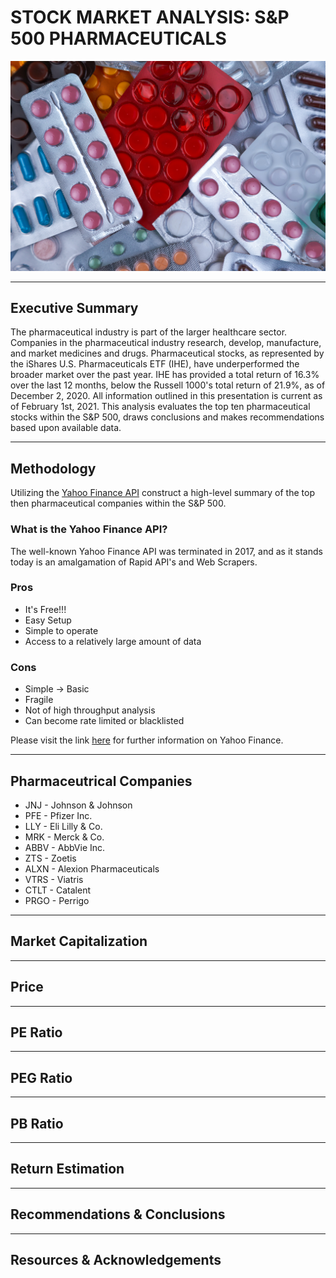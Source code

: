# STOCK MARKET ANALYSIS: S&P 500 PHARMACEUTICALS
![](Images/blister_pack.jpg)

---
## Executive Summary

The pharmaceutical industry is part of the larger healthcare sector. Companies in the pharmaceutical industry research, develop, manufacture, and market medicines and drugs. Pharmaceutical stocks, as represented by the iShares U.S. Pharmaceuticals ETF (IHE), have underperformed the broader market over the past year. IHE has provided a total return of 16.3% over the last 12 months, below the Russell 1000's total return of 21.9%, as of December 2, 2020. All information outlined in this presentation is current as of February 1st, 2021. This analysis evaluates the top ten pharmaceutical stocks within the S&P 500, draws conclusions and makes recommendations based upon available data. 

---
## Methodology 

Utilizing the [Yahoo Finance API](https://algotrading101.com/learn/yahoo-finance-api-guide/) construct a high-level summary of the top then pharmaceutical companies within the S&P 500. 

### What is the Yahoo Finance API?
The well-known Yahoo Finance API was terminated in 2017, and as it stands today is an amalgamation of Rapid API's and Web Scrapers. 

### Pros
* It's Free!!!
* Easy Setup
* Simple to operate
* Access to a relatively large amount of data

### Cons
* Simple -> Basic
* Fragile 
* Not of high throughput analysis
* Can become rate limited or blacklisted

Please visit the link [here](https://algotrading101.com/learn/yahoo-finance-api-guide/) for further information on Yahoo Finance. 

---
## Pharmaceutrical Companies
* JNJ - Johnson & Johnson
* PFE - Pfizer Inc.
* LLY - Eli Lilly & Co.
* MRK - Merck & Co.
* ABBV - AbbVie Inc.
* ZTS - Zoetis
* ALXN - Alexion Pharmaceuticals
* VTRS - Viatris
* CTLT - Catalent
* PRGO - Perrigo

---
## Market Capitalization

---
## Price

---
## PE Ratio

---
## PEG Ratio

---
## PB Ratio

---
## Return Estimation 

---
## Recommendations & Conclusions

---
## Resources & Acknowledgements
